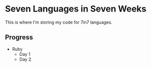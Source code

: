 # Seven Languages in Seven Weeks
This is where I'm storing my code for 7in7 languages.

## Progress
* Ruby
    + Day 1
    + Day 2
